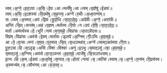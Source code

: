 

  
त्वम्।अ॒ग्ने॒।व्र॒त॒ऽपाः।अ॒सि॒।दे॒वः।आ।मर्त्ये॑षु।आ।त्वम्।य॒ज्ञेषु॑।ईड्यः॑॥  
त्वम्।अ॒सि॒।प्र॒ऽशस्यः॑।वि॒दथे॑षु।स॒ह॒न्त्य॒।अग्ने॑।र॒थीः।अ॒ध्व॒राणा॑म्॥  
सः।त्वम्।अ॒स्मत्।अप॑।द्विषः॑।यु॒यो॒धि।जा॒त॒ऽवे॒दः॒।अदे॑वीः।अ॒ग्ने॒।अरा॑तीः॥  
अन्ति॑।चि॒त्।सन्त॑म्।अह॑।य॒ज्ञम्।मर्त॑स्य।रि॒पोः।न।उप॑।वे॒षि॒।जा॒त॒ऽवे॒दः॒॥  
मर्ताः॑।अम॑र्त्यस्य।ते॒।भूरि॑।नाम॑।म॒ना॒म॒हे॒।विप्रा॑सः।जा॒तऽवे॑दसः॥  
विप्र॑म्।विप्रा॑सः।अव॑से।दे॒वम्।मर्ता॑सः।ऊ॒तये॑।अ॒ग्निम्।गीः॒ऽभिः।ह॒वा॒म॒हे॒॥  
आ।ते॒।व॒त्सः।मनः॑।य॒म॒त्।प॒र॒मात्।चि॒त्।स॒धऽस्था॑त्।अग्ने॑।त्वाम्ऽका॑मया।गि॒रा॥  
पु॒रु॒ऽत्रा।हि।स॒ऽदृङ्।असि॑।विशः॑।विश्वाः॑।अनु॑।प्र॒ऽभुः।स॒मत्ऽसु॑।त्वा॒।ह॒वा॒म॒हे॒॥  
स॒मत्ऽसु॑।अ॒ग्निम्।अव॑से।वा॒ज॒ऽयन्तः॑।ह॒वा॒म॒हे॒।वाजे॑षु।चि॒त्रऽरा॑धसम्॥  
प्र॒त्नः।हि।क॒म्।ईड्यः॑।अ॒ध्व॒रेषु॑।स॒नात्।च॒।होता॑।नव्यः॑।च॒।सत्सि॑।स्वाम्।च॒।अ॒ग्ने॒।त॒न्व॑म्।पि॒प्रय॑स्व।अ॒स्मभ्य॑म्।च॒।सौभ॑गम्।आ।य॒ज॒स्व॒॥  
